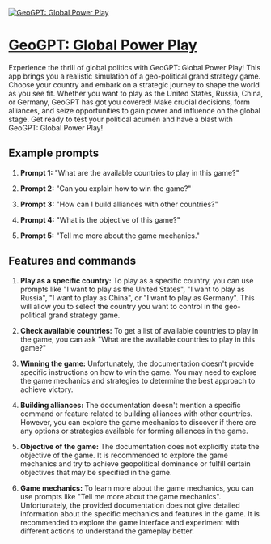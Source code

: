 [![GeoGPT: Global Power Play](https://files.oaiusercontent.com/file-T5XJXd8NifT3dbH8XtqcUSBh?se=2123-10-17T06%3A44%3A24Z&sp=r&sv=2021-08-06&sr=b&rscc=max-age%3D31536000%2C%20immutable&rscd=attachment%3B%20filename%3D30445177-042e-47af-b856-159f67c937e6.png&sig=Ygr1OYggMEgIa6kAoZScaFK0nZxwcnT/cL2KgpSwWbY%3D)](https://chat.openai.com/g/g-1WEYfdWAQ-geogpt-global-power-play)

# [GeoGPT: Global Power Play](https://chat.openai.com/g/g-1WEYfdWAQ-geogpt-global-power-play)

Experience the thrill of global politics with GeoGPT: Global Power Play! This app brings you a realistic simulation of a geo-political grand strategy game. Choose your country and embark on a strategic journey to shape the world as you see fit. Whether you want to play as the United States, Russia, China, or Germany, GeoGPT has got you covered! Make crucial decisions, form alliances, and seize opportunities to gain power and influence on the global stage. Get ready to test your political acumen and have a blast with GeoGPT: Global Power Play!

## Example prompts

1. **Prompt 1:** "What are the available countries to play in this game?"

2. **Prompt 2:** "Can you explain how to win the game?"

3. **Prompt 3:** "How can I build alliances with other countries?"

4. **Prompt 4:** "What is the objective of this game?"

5. **Prompt 5:** "Tell me more about the game mechanics."

## Features and commands

1. **Play as a specific country:** To play as a specific country, you can use prompts like "I want to play as the United States", "I want to play as Russia", "I want to play as China", or "I want to play as Germany". This will allow you to select the country you want to control in the geo-political grand strategy game.

2. **Check available countries:** To get a list of available countries to play in the game, you can ask "What are the available countries to play in this game?"

3. **Winning the game:** Unfortunately, the documentation doesn't provide specific instructions on how to win the game. You may need to explore the game mechanics and strategies to determine the best approach to achieve victory.

4. **Building alliances:** The documentation doesn't mention a specific command or feature related to building alliances with other countries. However, you can explore the game mechanics to discover if there are any options or strategies available for forming alliances in the game.

5. **Objective of the game:** The documentation does not explicitly state the objective of the game. It is recommended to explore the game mechanics and try to achieve geopolitical dominance or fulfill certain objectives that may be specified in the game.

6. **Game mechanics:** To learn more about the game mechanics, you can use prompts like "Tell me more about the game mechanics". Unfortunately, the provided documentation does not give detailed information about the specific mechanics and features in the game. It is recommended to explore the game interface and experiment with different actions to understand the gameplay better.